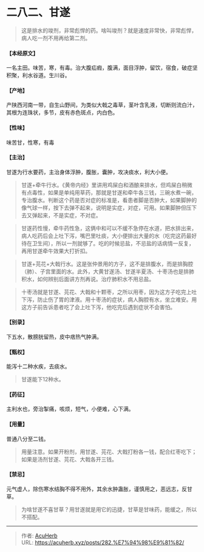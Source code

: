 # 二八二、甘遂


> 这是排水的竣剂，非常彪悍的药。啥叫竣剂？就是速度非常快，非常彪悍，病人吃一剂不用再给第二剂。

#### 【本经原文】
一名主田。味苦，寒，有毒。治大腹疝瘕，腹满，面目浮肿，留饮，宿食，破症坚积聚，利水谷道。生川谷。
#### 【产地】
产陕西河南一带，自生山野间，为类似大戟之毒草，茎叶含乳液，切断则流白汁，其根为连珠状，多节，皮有赤色斑点，内白色。
#### 【性味】
味苦甘，性寒，有毒
#### 【主治】
甘遂为行水要药，主治身体浮肿，腹胀，囊肿，攻决痰水，利大小便。

> 甘遂+牵牛行水。《黄帝内经》里讲用鸡屎白和酒酿来排水，但鸡屎白稍微有点毒性，如果是单纯用草药，那就是甘遂和牵牛各三钱，三碗水煮一碗，专治腹水。判断这个药是否对症的标准是，看患者脚是否肿大，如果脚肿的像气球一样，按下去弹不起来，说明是实症，对症，可用。如果脚肿但压下去又弹起来，不是实症，不对症。

> 甘遂药性慢，牵牛药性急，这俩中和可以不缓不急停在水道，把水排出来，病人吃药后会上吐下泻，嘴巴里吐痰，大小便排出大量的水（吃完这药最好待在卫生间），所以一剂就够了。吃的时候忌盐，不忌盐的话病情一反复，再用甘遂牵牛效果大打折扣。‍

> 甘遂+芫花+大戟行水。这是张仲景用的方子，这不是排腹水，而是排胸腔（肺）、子宫里面的水。此外，大黄甘遂汤、甘遂半夏汤、十枣汤也是排肺积水，如何辨别后面讲方剂再说。治疗肺积水不用忌盐。

> 十枣汤就是甘遂、芫花、大戟和十颗枣，之所以用枣，因为这方子吃完上吐下泻，防止伤了胃的津液。用十枣汤的症状，病人胸腔有水，坐立难安。用这方子前告诉患者吃了会上吐下泻，他吃完后遇到症状不会害怕。

#### 【别录】
下五水，散膀胱留热，皮中痞热气肿满。
#### 【甄权】
能泻十二种水疾，去痰水。

> 甘遂能下12种水。

#### 【药征】
主利水也，旁治掣痛，咳烦，短气，小便难，心下满。
#### 【用量】
普通八分至二钱。

> 用量注意。如果开粉剂，用甘遂、芫花、大戟打粉各一钱，配合红枣吃下；如果是汤剂甘遂、芫花、大戟各开三钱。

#### 【禁忌】
元气虚人，除伤寒水结胸不得不用外，其余水肿蛊胀，谨慎用之，恶远志，反甘草。

> 为啥甘遂不喜甘草？用甘遂就是用它的迅捷，甘草是甘味药，能缓之，所以不搭配。

---

> 作者: [AcuHerb](https://acuherb.xyz)  
> URL: https://acuherb.xyz/posts/282.%E7%94%98%E9%81%82/  

